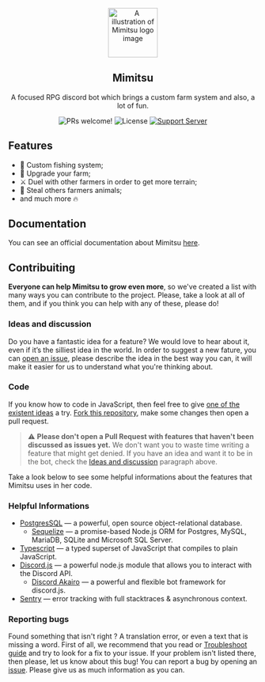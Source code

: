 <p align="center">
  <img src="https://cdn.discordapp.com/avatars/672591094953017374/fe01d17cf86aa306655a7f0dd705558f.png?size=2048" alt="A illustration of Mimitsu logo image" width="100">
</p>

<h2 align="center">
  Mimitsu
</h2>

<p align="center">
  A focused RPG discord bot which brings a custom farm system and also, a lot of fun.
</p>

<p align="center">
  <img src="https://img.shields.io/badge/PRs-welcome-c696e2" alt="PRs welcome!" />

  <img alt="License" src="https://img.shields.io/badge/license-MIT-%c696e2">

  <a href="https://discord.gg/D4wgfUR">
    <img src="https://img.shields.io/discord/694581258470162472?label=Support%20Server&logo=discord&logoColor=white" alt="Support Server">
  </a>
</p>

## Features

- 🎣 Custom fishing system;
- 🎉 Upgrade your farm;
- ⚔️ Duel with other farmers in order to get more terrain;
- 🧤 Steal others farmers animals;
- and much more 🔥

## Documentation

You can see an official documentation about Mimitsu [here](https://localhost:8000).

## Contribuiting

**Everyone can help Mimitsu to grow even more**, so we've created a list with many ways you can contribute to the project. Please, take a look at all of them, and if you think you can help with any of these, please do!

### Ideas and discussion

Do you have a fantastic idea for a feature? We would love to hear about it, even if it’s the silliest idea in the world. In order to suggest a new fature, you can [open an issue](https://github.com/mimitsubot/mimitsu-docs/issues/new), please describe the idea in the best way you can, it will make it easier for us to understand what you're thinking about.

### Code

If you know how to code in JavaScript, then feel free to give [one of the existent ideas](https://github.com/mimitsubot/mimitsu-docs/issues?utf8=%E2%9C%93&q=is%3Aissue+is%3Aopen+label%3A%22type%3A+idea%22) a try. [Fork this repository](https://github.com/mimitsubot/mimitsu-docs//fork), make some changes then open a pull request.

> ⚠ **Please don't open a Pull Request with features that haven't been discussed as issues yet.** We don't want you to waste time writing a feature that might get denied. If you have an idea and want it to be in the bot, check the [Ideas and discussion](#ideas-and-discussion) paragraph above.

Take a look below to see some helpful informations about the features that Mimitsu uses in her code.

### Helpful Informations

- [PostgresSQL](https://www.postgresql.org/) — a powerful, open source object-relational database.
  - [Sequelize](https://sequelize.org/) — a promise-based Node.js ORM for Postgres, MySQL, MariaDB, SQLite and Microsoft SQL Server.
- [Typescript](https://www.typescriptlang.org/) — a typed superset of JavaScript that compiles to plain JavaScript.
- [Discord.js](https://discord.js.org/#/) — a powerful node.js module that allows you to interact with the Discord API.
  - [Discord Akairo](https://discord-akairo.github.io/#/) — a powerful and flexible bot framework for discord.js.
- [Sentry](https://http://sentry.io/) — error tracking with full stacktraces & asynchronous context.

### Reporting bugs

Found something that isn't right ? A translation error, or even a text that is missing a word. First of all, we recommend that you read or [Troubleshoot guide](https://github.com/mimitsubot/troubleshoot-guide) and try to look for a fix to your issue. If your problem isn't listed there, then please, let us know about this bug! You can report a bug by opening an [issue](https://github.com/mimitsubot/mimitsu-docs/issues/new?template=Bug_report.md). Please give us as much information as you can.

